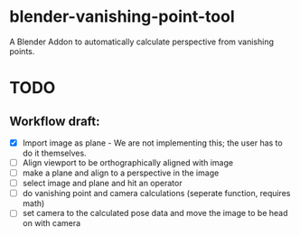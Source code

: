 # blender-vanishing-point-tool
A Blender Addon to automatically calculate perspective from vanishing points.

# TODO
## Workflow draft:
- [X] Import image as plane - We are not implementing this; the user has to do it themselves.
- [ ] Align viewport to be orthographically aligned with image
- [ ] make a plane and align to a perspective in the image
- [ ] select image and plane and hit an operator
- [ ] do vanishing point and camera calculations (seperate function, requires math)
- [ ] set camera to the calculated pose data and move the image to be head on with camera
